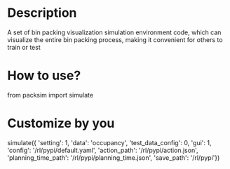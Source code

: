 # Description
A set of bin packing visualization simulation environment code, which can visualize the entire bin packing process, making it convenient for others to train or test

# How to use?
from packsim import simulate

# Customize by you
simulate({ 'setting': 1, 'data': 'occupancy', 'test_data_config': 0, 'gui': 1, 'config': '/rl/pypi/default.yaml', 'action_path': '/rl/pypi/action.json', 'planning_time_path': '/rl/pypi/planning_time.json', 'save_path': '/rl/pypi'})

